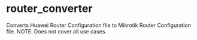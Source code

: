 # router_converter
Converts Huawei Router Configuration file to Mikrotik Router Configuration file. NOTE: Does not cover all use cases. 
